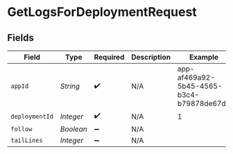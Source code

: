 # GetLogsForDeploymentRequest


## Fields

| Field                                    | Type                                     | Required                                 | Description                              | Example                                  |
| ---------------------------------------- | ---------------------------------------- | ---------------------------------------- | ---------------------------------------- | ---------------------------------------- |
| `appId`                                  | *String*                                 | :heavy_check_mark:                       | N/A                                      | app-af469a92-5b45-4565-b3c4-b79878de67d2 |
| `deploymentId`                           | *Integer*                                | :heavy_check_mark:                       | N/A                                      | 1                                        |
| `follow`                                 | *Boolean*                                | :heavy_minus_sign:                       | N/A                                      |                                          |
| `tailLines`                              | *Integer*                                | :heavy_minus_sign:                       | N/A                                      |                                          |
